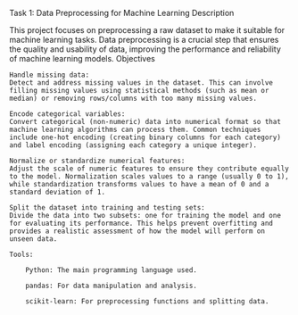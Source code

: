 Task 1: Data Preprocessing for Machine Learning
Description

This project focuses on preprocessing a raw dataset to make it suitable for machine learning tasks. Data preprocessing is a crucial step that ensures the quality and usability of data, improving the performance and reliability of machine learning models.
Objectives

    Handle missing data:
    Detect and address missing values in the dataset. This can involve filling missing values using statistical methods (such as mean or median) or removing rows/columns with too many missing values.

    Encode categorical variables:
    Convert categorical (non-numeric) data into numerical format so that machine learning algorithms can process them. Common techniques include one-hot encoding (creating binary columns for each category) and label encoding (assigning each category a unique integer).

    Normalize or standardize numerical features:
    Adjust the scale of numeric features to ensure they contribute equally to the model. Normalization scales values to a range (usually 0 to 1), while standardization transforms values to have a mean of 0 and a standard deviation of 1.

    Split the dataset into training and testing sets:
    Divide the data into two subsets: one for training the model and one for evaluating its performance. This helps prevent overfitting and provides a realistic assessment of how the model will perform on unseen data.

    Tools:

        Python: The main programming language used.

        pandas: For data manipulation and analysis.

        scikit-learn: For preprocessing functions and splitting data.
